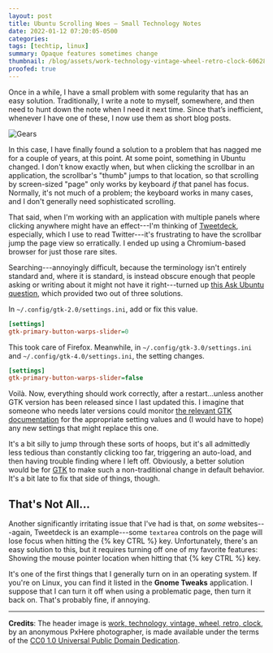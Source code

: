 ```yaml
---
layout: post
title: Ubuntu Scrolling Woes — Small Technology Notes
date: 2022-01-12 07:20:05-0500
categories:
tags: [techtip, linux]
summary: Opaque features sometimes change
thumbnail: /blog/assets/work-technology-vintage-wheel-retro-clock-606288-pxhere.com.jpg
proofed: true
---
```


Once in a while, I have a small problem with some regularity that has an easy solution.  Traditionally, I write a note to myself, somewhere, and then need to hunt down the note when I need it next time.  Since that’s inefficient, whenever I have one of these, I now use them as short blog posts.

![Gears](/blog/assets/work-technology-vintage-wheel-retro-clock-606288-pxhere.com.jpg "Fiddly technical things ahead")

In this case, I have finally found a solution to a problem that has nagged me for a couple of years, at this point.  At some point, something in Ubuntu changed.  I don't know exactly when, but when clicking the scrollbar in an application, the scrollbar's "thumb" jumps to that location, so that scrolling by screen-sized "page" only works by keyboard *if* that panel has focus.  Normally, it's not much of a problem; the keyboard works in many cases, and I don't generally need sophisticated scrolling.

That said, when I'm working with an application with multiple panels where clicking anywhere might have an effect---I'm thinking of [Tweetdeck](https://tweetdeck.twitter.com/), especially, which I use to read Twitter---it's frustrating to have the scrollbar jump the page view so erratically.  I ended up using a Chromium-based browser for just those rare sites.

Searching---annoyingly difficult, because the terminology isn't entirely standard and, where it is standard, is instead obscure enough that people asking or writing about it might not have it right---turned up [this Ask Ubuntu question](https://askubuntu.com/questions/295988/how-to-fix-gtk3-scrollbar-behavior), which provided two out of three solutions.

In `~/.config/gtk-2.0/settings.ini`, add or fix this value.

```ini
[settings]
gtk-primary-button-warps-slider=0
```

This took care of Firefox.  Meanwhile, in `~/.config/gtk-3.0/settings.ini` and `~/.config/gtk-4.0/settings.ini`, the setting changes.

```ini
[settings]
gtk-primary-button-warps-slider=false
```

Voilà.  Now, everything should work correctly, after a restart...unless another GTK version has been released since I last updated this.  I imagine that someone who needs later versions could monitor [the relevant GTK documentation](https://docs.gtk.org/gtk4/property.Settings.gtk-primary-button-warps-slider.html) for the appropriate setting values and (I would have to hope) any new settings that might replace this one.

It's a bit silly to jump through these sorts of hoops, but it's all admittedly less tedious than constantly clicking too far, triggering an auto-load, and then having trouble finding where I left off.    Obviously, a better solution would be for [GTK](https://gtk.org/) to make such a non-traditional change in default behavior.  It's a bit late to fix that side of things, though.

## That's Not All...

Another significantly irritating issue that I've had is that, on *some* websites---again, Tweetdeck is an example---some `textarea` controls on the page will lose focus when hitting the {% key CTRL %} key.  Unfortunately, there's an easy solution to this, but it requires turning off one of my favorite features:  Showing the mouse pointer location when hitting that {% key CTRL %} key.

It's one of the first things that I generally turn on in an operating system.  If you're on Linux, you can find it listed in the **Gnome Tweaks** application.  I suppose that I can turn it off when using a problematic page, then turn it back on.  That's probably fine, if annoying.

* * *

**Credits**:  The header image is [work, technology, vintage, wheel, retro, clock](https://pxhere.com/en/photo/606288), by an anonymous PxHere photographer, is made available under the terms of the [CC0 1.0 Universal Public Domain Dedication](https://creativecommons.org/publicdomain/zero/1.0/).
